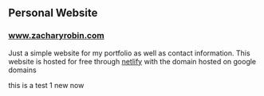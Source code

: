 ## Personal Website 

### www.zacharyrobin.com

Just a simple website for my portfolio as well as contact information. 
This website is hosted for free through [netlify](https://www.netlify.com/) with the domain hosted on google domains

this is a test 1 new now 